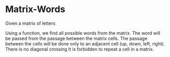 # Matrix-Words

Given a matrix of letters

Using a function, we find all possible words from the matrix. The word will be passed from the passage between the matrix cells.
The passage between the cells will be done only to an adjacent cell (up, down, left, right).
There is no diagonal crossing
It is forbidden to repeat a cell in a matrix.
